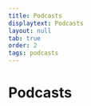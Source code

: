 ```yaml
---
title: Podcasts
displaytext: Podcasts
layout: null
tab: true
order: 2
tags: podcasts
---
```


# Podcasts
